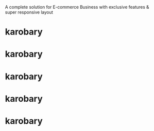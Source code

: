 A complete solution for E-commerce Business with exclusive features & super responsive layout
# karobary
# karobary
# karobary
# karobary
# karobary
